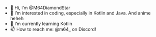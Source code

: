 - 👋 Hi, I’m @M64DiamondStar
- 👀 I’m interested in coding, especially in Kotlin and Java. And anime heheh
- 🌱 I’m currently learning Kotlin
- 📫 How to reach me: @m64_ on Discord!

<!---
M64DiamondStar/M64DiamondStar is a ✨ special ✨ repository because its `README.md` (this file) appears on your GitHub profile.
You can click the Preview link to take a look at your changes.
--->
